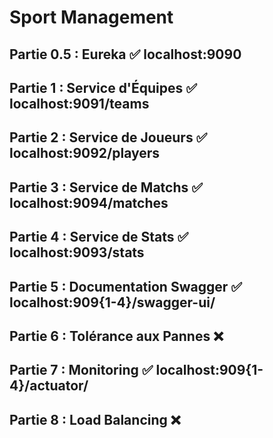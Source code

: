 # Sport Management

## Partie 0.5 : Eureka ✅ localhost:9090
## Partie 1 : Service d'Équipes ✅ localhost:9091/teams
## Partie 2 : Service de Joueurs ✅ localhost:9092/players
## Partie 3 : Service de Matchs ✅ localhost:9094/matches
## Partie 4 : Service de Stats ✅ localhost:9093/stats
## Partie 5 : Documentation Swagger ✅ localhost:909{1-4}/swagger-ui/
## Partie 6 : Tolérance aux Pannes ❌
## Partie 7 : Monitoring ✅ localhost:909{1-4}/actuator/
## Partie 8 : Load Balancing ❌
